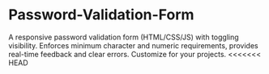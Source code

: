 # Password-Validation-Form
A responsive password validation form (HTML/CSS/JS) with toggling visibility. Enforces minimum character and numeric requirements, provides real-time feedback and clear errors. Customize for your projects.
<<<<<<< HEAD


